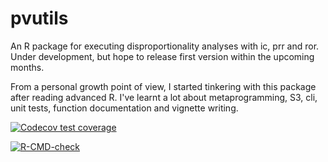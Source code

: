 # pvutils

An R package for executing disproportionality analyses with ic, prr and ror. Under development, but hope to release first version within the upcoming months. 

From a personal growth point of view, I started tinkering with this package after reading advanced R. I've learnt a lot about  metaprogramming, S3, cli, unit tests, function documentation and vignette writing. 

<!-- badges: start -->
[![Codecov test coverage](https://codecov.io/gh/OskarGauffin/pvutils/branch/main/graph/badge.svg)](https://app.codecov.io/gh/OskarGauffin/pvutils?branch=main)

[![R-CMD-check](https://github.com/OskarGauffin/pvutils/actions/workflows/R-CMD-check.yaml/badge.svg)](https://github.com/OskarGauffin/pvutils/actions/workflows/R-CMD-check.yaml)
<!-- badges: end -->

